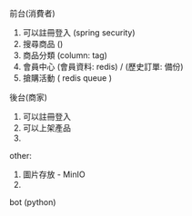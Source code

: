 前台(消費者)
1. 可以註冊登入 (spring security)
2. 搜尋商品 ()
3. 商品分類 (column: tag)
4. 會員中心 (會員資料: redis) / (歷史訂單: 備份)
5. 搶購活動 ( redis queue )

後台(商家)
1. 可以註冊登入
2. 可以上架產品
3. 

other:
1. 圖片存放 - MinIO
2. 

bot (python)
